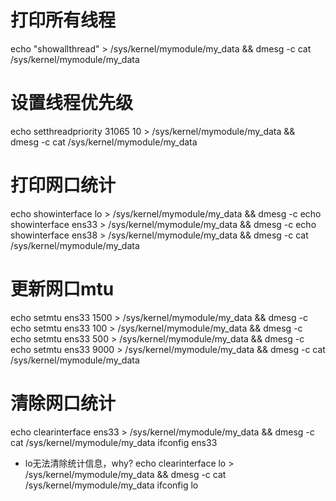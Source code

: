 # 打印所有线程
echo "showallthread" > /sys/kernel/mymodule/my_data && dmesg -c
cat /sys/kernel/mymodule/my_data

# 设置线程优先级
echo setthreadpriority 31065 10 > /sys/kernel/mymodule/my_data && dmesg -c
cat /sys/kernel/mymodule/my_data

# 打印网口统计
echo showinterface lo > /sys/kernel/mymodule/my_data && dmesg -c
echo showinterface ens33 > /sys/kernel/mymodule/my_data && dmesg -c
echo showinterface ens38 > /sys/kernel/mymodule/my_data && dmesg -c
cat /sys/kernel/mymodule/my_data

# 更新网口mtu
echo setmtu ens33 1500 > /sys/kernel/mymodule/my_data && dmesg -c
echo setmtu ens33 100 > /sys/kernel/mymodule/my_data && dmesg -c
echo setmtu ens33 500 > /sys/kernel/mymodule/my_data && dmesg -c
echo setmtu ens33 9000 > /sys/kernel/mymodule/my_data && dmesg -c
cat /sys/kernel/mymodule/my_data

# 清除网口统计
echo clearinterface ens33 > /sys/kernel/mymodule/my_data && dmesg -c
cat /sys/kernel/mymodule/my_data
ifconfig ens33

- lo无法清除统计信息，why?
echo clearinterface lo > /sys/kernel/mymodule/my_data && dmesg -c
cat /sys/kernel/mymodule/my_data
ifconfig lo
